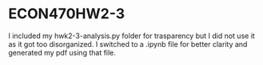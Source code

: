 # ECON470HW2-3

I included my hwk2-3-analysis.py folder for trasparency but I did not use it as it got too disorganized. I switched to a .ipynb file for better clarity and generated my pdf using that file. 
